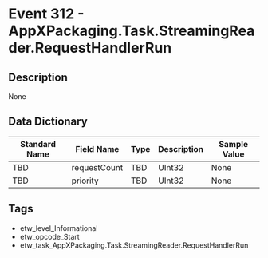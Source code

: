 # Event 312 - AppXPackaging.Task.StreamingReader.RequestHandlerRun

## Description
None

## Data Dictionary
|Standard Name|Field Name|Type|Description|Sample Value|
|---|---|---|---|---|
|TBD|requestCount|TBD|UInt32|None|None|
|TBD|priority|TBD|UInt32|None|None|

## Tags
* etw_level_Informational
* etw_opcode_Start
* etw_task_AppXPackaging.Task.StreamingReader.RequestHandlerRun
